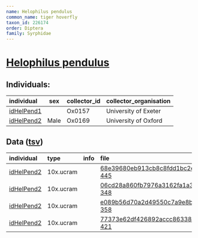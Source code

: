 ```yaml
---
name: Helophilus pendulus
common_name: tiger hoverfly
taxon_id: 226174
order: Diptera
family: Syrphidae
---
```


# [Helophilus pendulus](https://www.ebi.ac.uk/ena/data/taxonomy/v1/taxon/tax-id/226174)

## Individuals:

| individual | sex | collector_id | collector_organisation |
| :--------- | :-: | :----------- | :--------------------- |
| [idHelPend1](idHelPend1.md) |  | Ox0157 | University of Exeter |
| [idHelPend2](idHelPend2.md) | Male | Ox0169 | University of Oxford |

## Data ([tsv](Helophilus_pendulus_data.tsv))

| individual | type | info | file |
| :--------- | :--- | :--- | :--- |
| [idHelPend2](idHelPend2.md) | 10x.ucram |  | [68e39680eb913cb8c8fdd1bc2eb7f51b-445](https://darwin.cog.sanger.ac.uk/insects/Helophilus_pendulus/idHelPend2/genomic_data/10x/32979_5%235.cram) |
| [idHelPend2](idHelPend2.md) | 10x.ucram |  | [06cd28a860fb7976a3162fa1a342f972-348](https://darwin.cog.sanger.ac.uk/insects/Helophilus_pendulus/idHelPend2/genomic_data/10x/32979_5%236.cram) |
| [idHelPend2](idHelPend2.md) | 10x.ucram |  | [e089b56d70a2d49550c7a9e8b0d679af-358](https://darwin.cog.sanger.ac.uk/insects/Helophilus_pendulus/idHelPend2/genomic_data/10x/32979_5%237.cram) |
| [idHelPend2](idHelPend2.md) | 10x.ucram |  | [77373e62df426892accc863387e2f7d3-421](https://darwin.cog.sanger.ac.uk/insects/Helophilus_pendulus/idHelPend2/genomic_data/10x/32979_5%238.cram) |

